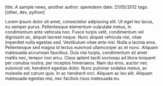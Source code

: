 title: A sample news, another
author: speredenn
date: 21/05/2012
tags: [other, dev, python]

Lorem ipsum dolor sit amet, consectetur adipiscing elit. Ut eget leo
lacus, eu semper purus. Pellentesque elementum vulputate metus, in
condimentum ante vehicula non. Fusce turpis velit, condimentum vel
dignissim ac, aliquet laoreet neque. Nunc aliquet vehicula nisl, vitae
imperdiet nulla egestas sed. Vestibulum vitae ante nisl. Nulla a
lacinia eros. Pellentesque sed magna id lectus euismod ullamcorper ac
et nunc. Aliquam malesuada accumsan faucibus. Duis nisi turpis,
condimentum sit amet mattis nec, tempor non arcu. Class aptent taciti
sociosqu ad litora torquent per conubia nostra, per inceptos
himenaeos. Nam dui eros, auctor nec euismod vel, hendrerit egestas
dolor. Nunc pulvinar sodales metus, ac molestie est rutrum quis. In ac
hendrerit orci. Aliquam ac leo elit. Aliquam malesuada egestas nisi,
nec facilisis risus malesuada eu.
